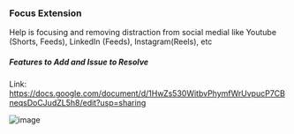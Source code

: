 ### Focus Extension
Help is focusing and removing distraction from social medial like Youtube (Shorts, Feeds), LinkedIn (Feeds), Instagram(Reels), etc

##### Features to Add and Issue to Resolve
Link: https://docs.google.com/document/d/1HwZs530WitbvPhymfWrUvpucP7CBneqsDoCJudZL5h8/edit?usp=sharing

![image](https://github.com/user-attachments/assets/1407cc0c-9f73-4810-9418-4095f9b7cc0b)

